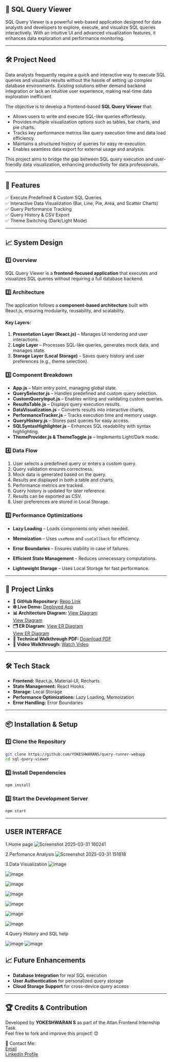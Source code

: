 ## 🚀 SQL Query Viewer

SQL Query Viewer is a powerful web-based application designed for data analysts and developers to explore, execute, and visualize SQL queries interactively. With an intuitive UI and advanced visualization features, it enhances data exploration and performance monitoring.

---

## 🛠️ Project Need

Data analysts frequently require a quick and interactive way to execute SQL queries and visualize results without the hassle of setting up complex database environments. Existing solutions either demand backend integration or lack an intuitive user experience, making real-time data exploration inefficient.

The objective is to develop a frontend-based **SQL Query Viewer** that:

- Allows users to write and execute SQL-like queries effortlessly.
- Provides multiple visualization options such as tables, bar charts, and pie charts.
- Tracks key performance metrics like query execution time and data load efficiency.
- Maintains a structured history of queries for easy re-execution.
- Enables seamless data export for external usage and analysis.

This project aims to bridge the gap between SQL query execution and user-friendly data visualization, enhancing productivity for data professionals.

---

## 📜 Features

✅ Execute Predefined & Custom SQL Queries  
✅ Interactive Data Visualization (Bar, Line, Pie, Area, and Scatter Charts)  
✅ Query Performance Tracking  
✅ Query History & CSV Export  
✅ Theme Switching (Dark/Light Mode)  

---

## 📈 System Design

### **1️⃣ Overview**
SQL Query Viewer is a **frontend-focused application** that executes and visualizes SQL queries without requiring a full database backend.

### **2️⃣ Architecture**
The application follows a **component-based architecture** built with React.js, ensuring modularity, reusability, and scalability.

#### Key Layers:
1. **Presentation Layer (React.js)** – Manages UI rendering and user interactions.
2. **Logic Layer** – Processes SQL-like queries, generates mock data, and manages state.
3. **Storage Layer (Local Storage)** – Saves query history and user preferences (e.g., theme selection).

### **3️⃣ Component Breakdown**

- **App.js** – Main entry point, managing global state.
- **QuerySelector.js** – Handles predefined and custom query selection.
- **CustomQueryInput.js** – Enables writing and validating custom queries.
- **ResultsTable.js** – Displays query execution results.
- **DataVisualization.js** – Converts results into interactive charts.
- **PerformanceTracker.js** – Tracks execution time and memory usage.
- **QueryHistory.js** – Stores past queries for easy access.
- **SQLSyntaxHighlighter.js** – Enhances SQL readability with syntax highlighting.
- **ThemeProvider.js & ThemeToggle.js** – Implements Light/Dark mode.

### **4️⃣ Data Flow**

1. User selects a predefined query or enters a custom query.
2. Query validation ensures correctness.
3. Mock data is generated based on the query.
4. Results are displayed in both a table and charts.
5. Performance metrics are tracked.
6. Query history is updated for later reference.
7. Results can be exported as CSV.
8. User preferences are stored in Local Storage.

### **5️⃣ Performance Optimizations**

- **Lazy Loading** – Loads components only when needed.
- **Memoization** – Uses `useMemo` and `useCallback` for efficiency.
- **Error Boundaries** – Ensures stability in case of failures.

- **Efficient State Management** – Reduces unnecessary computations.
- **Lightweight Storage** – Uses Local Storage for fast performance.

---

## 📂 Project Links

- **🔗 GitHub Repository:** [Repo Link](https://github.com/YOKESHWARANS/query-runner-webapp)  
- **🌐 Live Demo:** [Deployed App](https://query-runner-webapplication.vercel.app/)  
- **📊 Architecture Diagram:** [View Diagram](docs/system-architecture1.png)  
                                [View Diagram](docs/system-architecture2.png)
- **🗂️ ER Diagram:** [View ER Diagram](docs/er-diagram.png)  
                      [View ER Diagram](docs/er-diagram2.png)
- **📄 Technical Walkthrough PDF:** [Download PDF](https://drive.google.com/file/d/101E_8XXED4WmrtdVmfQd-NNwIcClijfw/view?usp=sharing)  
- **🎥 Video Walkthrough:** [Watch Video](https://drive.google.com/file/d/1gTF6YXjW7TkweK7Y1IgmDS8cQYccQ8LT/view?usp=sharing)  

---

## 🛠️ Tech Stack

- **Frontend:** React.js, Material-UI, Recharts  
- **State Management:** React Hooks  
- **Storage:** Local Storage  
- **Performance Optimizations:** Lazy Loading, Memoization  
- **Error Handling:** Error Boundaries  

---

## 📦 Installation & Setup

### **1️⃣ Clone the Repository**
```bash
git clone https://github.com/YOKESHWARANS/query-runner-webapp
cd sql-query-viewer
```

### **2️⃣ Install Dependencies**
```bash
npm install
```

### **3️⃣ Start the Development Server**
```bash
npm start
```

---

## **USER INTERFACE**
1.Home page
![Screenshot 2025-03-31 160241](https://github.com/user-attachments/assets/a7e156e6-cddb-4977-a342-32d6094c9443)

2.Perfomance Analysis
![Screenshot 2025-03-31 151818](https://github.com/user-attachments/assets/26bf6ae2-3c63-402c-a466-cd0b8d362c8b)

3.Data Visualization
![image](https://github.com/user-attachments/assets/e3eaed13-2eef-44b6-8bc5-ffea2c922139)

![image](https://github.com/user-attachments/assets/dc93ec99-e6a4-4145-a3db-f8b49970c22e)

![image](https://github.com/user-attachments/assets/345dab69-1d38-4c8b-b92b-96912f32159f)

![image](https://github.com/user-attachments/assets/4759faef-74e0-441d-a6c4-ed36330565b9)

![image](https://github.com/user-attachments/assets/58787496-f4b7-4857-b17f-bbe17cbd9d28)

![image](https://github.com/user-attachments/assets/c851e993-32c8-4c62-9c67-e4b274ca392f)

![image](https://github.com/user-attachments/assets/ee620233-c6e3-4906-9d4d-0f4b81e33e62)

4.Query History and SQL help

![image](https://github.com/user-attachments/assets/8001e1d7-9189-459d-ae91-4564526674be)
![image](https://github.com/user-attachments/assets/068b5c2c-54f7-466c-9b3c-fc031571e059)



## 📈 Future Enhancements

- **Database Integration** for real SQL execution  
- **User Authentication** for personalized query storage  
- **Cloud Storage Support** for cross-device query access  

---

## 🏆 Credits & Contribution

Developed by **YOKESHWARAN S** as part of the Atlan Frontend Internship Task.  
Feel free to fork and improve this project! 😊  

📧 Contact Me:  
[Email](mailto:wsyokesh@gmail.com)  
[LinkedIn Profile](https://linkedin.com/in/yokeshwaran-s-38893825b/)


